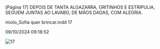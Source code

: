 [Página 17]
DEPOIS DE TANTA ALGAZARRA,
GRITINHOS E ESTRIPULIA,
SEGUEM JUNTAS AO LAVABO,
DE MÃOS DADAS, COM ALEGRIA.


miolo_Sofia quer brincar.indd 17

09/10/2024 09:18:52

![17](./img/page_17-01.jpg)
